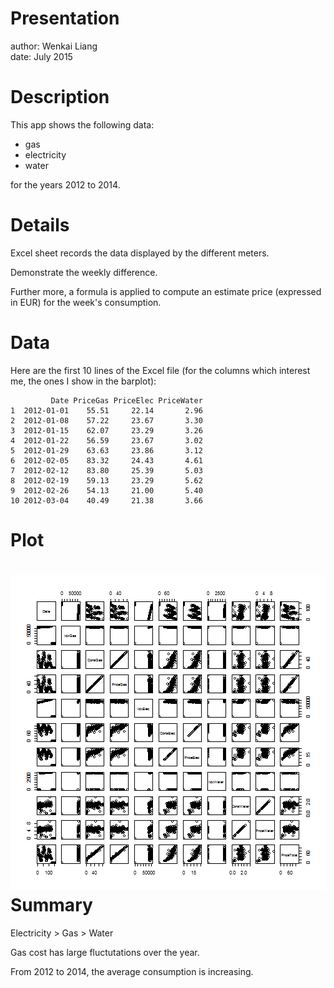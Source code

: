 Presentation
========================================================
author: Wenkai Liang  
date: July 2015


Description
========================================================

This app shows the following data:

- gas
- electricity
- water

for the years 2012 to 2014.


Details
========================================================
Excel sheet records the data displayed by the different meters.

Demonstrate the weekly difference.

Further more, a formula is applied to compute an estimate price (expressed in
EUR) for the week's consumption.

Data
========================================================

Here are the first 10 lines of the Excel file (for the columns which interest
me, the ones I show in the barplot):


```
         Date PriceGas PriceElec PriceWater
1  2012-01-01    55.51     22.14       2.96
2  2012-01-08    57.22     23.67       3.30
3  2012-01-15    62.07     23.29       3.26
4  2012-01-22    56.59     23.67       3.02
5  2012-01-29    63.63     23.86       3.12
6  2012-02-05    83.32     24.43       4.61
7  2012-02-12    83.80     25.39       5.03
8  2012-02-19    59.13     23.29       5.62
9  2012-02-26    54.13     21.00       5.40
10 2012-03-04    40.49     21.38       3.66
```
Plot
========================================================
![plot of chunk plot](Presentation-figure/plot-1.png) 
Summary
========================================================
Electricity > Gas > Water

Gas cost has large fluctutations over the year.

From 2012 to 2014, the average consumption is increasing.
